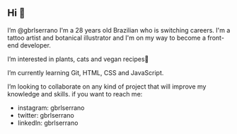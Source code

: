 ## Hi 👋 
I’m @gbrlserrano
I'm a 28 years old Brazilian who is switching careers. 
I'm a tattoo artist and botanical illustrator and I'm on my way to become a front-end developer.

I’m interested in plants, cats and vegan recipes🌱

I’m currently learning Git, HTML, CSS and JavaScript.

I’m looking to collaborate on any kind of project that will improve my knowledge and skills. 
if you want to reach me: 

- instagram: gbrlserrano
- twitter: gbrlserrano
- linkedIn: gbrlserrano

<!---
gbrlserrano/gbrlserrano is a ✨ special ✨ repository because its `README.md` (this file) appears on your GitHub profile.
You can click the Preview link to take a look at your changes.
--->
